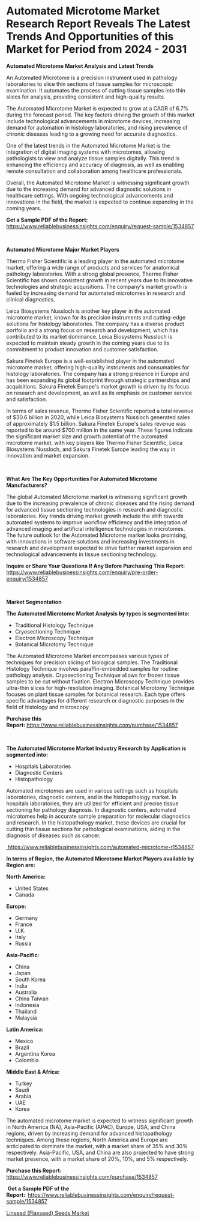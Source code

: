 <p><h1>Automated Microtome Market Research Report Reveals The Latest Trends And Opportunities of this Market for Period from 2024 - 2031</h1></p><p><strong>Automated Microtome Market Analysis and Latest Trends</strong></p>
<p><p>An Automated Microtome is a precision instrument used in pathology laboratories to slice thin sections of tissue samples for microscopic examination. It automates the process of cutting tissue samples into thin slices for analysis, providing consistent and high-quality results.</p><p>The Automated Microtome Market is expected to grow at a CAGR of 6.7% during the forecast period. The key factors driving the growth of this market include technological advancements in microtome devices, increasing demand for automation in histology laboratories, and rising prevalence of chronic diseases leading to a growing need for accurate diagnostics.</p><p>One of the latest trends in the Automated Microtome Market is the integration of digital imaging systems with microtomes, allowing pathologists to view and analyze tissue samples digitally. This trend is enhancing the efficiency and accuracy of diagnosis, as well as enabling remote consultation and collaboration among healthcare professionals.</p><p>Overall, the Automated Microtome Market is witnessing significant growth due to the increasing demand for advanced diagnostic solutions in healthcare settings. With ongoing technological advancements and innovations in the field, the market is expected to continue expanding in the coming years.</p></p>
<p><strong>Get a Sample PDF of the Report:&nbsp;</strong> <a href="https://www.reliablebusinessinsights.com/enquiry/request-sample/1534857">https://www.reliablebusinessinsights.com/enquiry/request-sample/1534857</a></p>
<p>&nbsp;</p>
<p><strong>Automated Microtome Major Market Players</strong></p>
<p><p>Thermo Fisher Scientific is a leading player in the automated microtome market, offering a wide range of products and services for anatomical pathology laboratories. With a strong global presence, Thermo Fisher Scientific has shown consistent growth in recent years due to its innovative technologies and strategic acquisitions. The company's market growth is fueled by increasing demand for automated microtomes in research and clinical diagnostics.</p><p>Leica Biosystems Nussloch is another key player in the automated microtome market, known for its precision instruments and cutting-edge solutions for histology laboratories. The company has a diverse product portfolio and a strong focus on research and development, which has contributed to its market dominance. Leica Biosystems Nussloch is expected to maintain steady growth in the coming years due to its commitment to product innovation and customer satisfaction.</p><p>Sakura Finetek Europe is a well-established player in the automated microtome market, offering high-quality instruments and consumables for histology laboratories. The company has a strong presence in Europe and has been expanding its global footprint through strategic partnerships and acquisitions. Sakura Finetek Europe's market growth is driven by its focus on research and development, as well as its emphasis on customer service and satisfaction.</p><p>In terms of sales revenue, Thermo Fisher Scientific reported a total revenue of $30.6 billion in 2020, while Leica Biosystems Nussloch generated sales of approximately $1.5 billion. Sakura Finetek Europe's sales revenue was reported to be around $700 million in the same year. These figures indicate the significant market size and growth potential of the automated microtome market, with key players like Thermo Fisher Scientific, Leica Biosystems Nussloch, and Sakura Finetek Europe leading the way in innovation and market expansion.</p></p>
<p>&nbsp;</p>
<p><strong>What Are The Key Opportunities For Automated Microtome Manufacturers?</strong></p>
<p><p>The global Automated Microtome market is witnessing significant growth due to the increasing prevalence of chronic diseases and the rising demand for advanced tissue sectioning technologies in research and diagnostic laboratories. Key trends driving market growth include the shift towards automated systems to improve workflow efficiency and the integration of advanced imaging and artificial intelligence technologies in microtomes. The future outlook for the Automated Microtome market looks promising, with innovations in software solutions and increasing investments in research and development expected to drive further market expansion and technological advancements in tissue sectioning technology.</p></p>
<p><strong>Inquire or Share Your Questions If Any Before Purchasing This Report:</strong> <a href="https://www.reliablebusinessinsights.com/enquiry/pre-order-enquiry/1534857">https://www.reliablebusinessinsights.com/enquiry/pre-order-enquiry/1534857</a></p>
<p>&nbsp;</p>
<p><strong>Market Segmentation</strong></p>
<p><strong>The Automated Microtome Market Analysis by types is segmented into:</strong></p>
<p><ul><li>Traditional Histology Technique</li><li>Cryosectioning Technique</li><li>Electron Microscopy Technique</li><li>Botanical Microtomy Technique</li></ul></p>
<p><p>The Automated Microtome Market encompasses various types of techniques for precision slicing of biological samples. The Traditional Histology Technique involves paraffin-embedded samples for routine pathology analysis. Cryosectioning Technique allows for frozen tissue samples to be cut without fixation. Electron Microscopy Technique provides ultra-thin slices for high-resolution imaging. Botanical Microtomy Technique focuses on plant tissue samples for botanical research. Each type offers specific advantages for different research or diagnostic purposes in the field of histology and microscopy.</p></p>
<p><strong>Purchase this Report:&nbsp;</strong><a href="https://www.reliablebusinessinsights.com/purchase/1534857">https://www.reliablebusinessinsights.com/purchase/1534857</a></p>
<p>&nbsp;</p>
<p><strong>The Automated Microtome Market Industry Research by Application is segmented into:</strong></p>
<p><ul><li>Hospitals Laboratories</li><li>Diagnostic Centers</li><li>Histopathology</li></ul></p>
<p><p>Automated microtomes are used in various settings such as hospitals laboratories, diagnostic centers, and in the histopathology market. In hospitals laboratories, they are utilized for efficient and precise tissue sectioning for pathology diagnosis. In diagnostic centers, automated microtomes help in accurate sample preparation for molecular diagnostics and research. In the histopathology market, these devices are crucial for cutting thin tissue sections for pathological examinations, aiding in the diagnosis of diseases such as cancer.</p></p>
<p><a href="https://www.reliablebusinessinsights.com/automated-microtome-r1534857">&nbsp;https://www.reliablebusinessinsights.com/automated-microtome-r1534857</a></p>
<p><strong>In terms of Region, the Automated Microtome Market Players available by Region are:</strong></p>
<p>
    <p> <strong> North America: </strong>
        <ul>
            <li>United States</li>
            <li>Canada</li>
        </ul>
        </p> 
    <p> <strong> Europe: </strong>
        <ul>
            <li>Germany</li>
            <li>France</li>
            <li>U.K.</li>
            <li>Italy</li>
            <li>Russia</li>
        </ul>
        </p> 
    <p> <strong> Asia-Pacific: </strong>
        <ul>
            <li>China</li>
            <li>Japan</li>
            <li>South Korea</li>
            <li>India</li>
            <li>Australia</li>
            <li>China Taiwan</li>
            <li>Indonesia</li>
            <li>Thailand</li>
            <li>Malaysia</li>
        </ul>
        </p> 
    <p> <strong> Latin America: </strong>
        <ul>
            <li>Mexico</li>
            <li>Brazil</li>
            <li>Argentina Korea</li>
            <li>Colombia</li>
        </ul>
        </p> 
    <p> <strong> Middle East & Africa: </strong>
        <ul>
            <li>Turkey</li>
            <li>Saudi</li>
            <li>Arabia</li>
            <li>UAE</li>
            <li>Korea</li>
        </ul>
    </p>
    </p>
<p><p>The automated microtome market is expected to witness significant growth in North America (NA), Asia-Pacific (APAC), Europe, USA, and China regions, driven by increasing demand for advanced histopathology techniques. Among these regions, North America and Europe are anticipated to dominate the market, with a market share of 35% and 30% respectively. Asia-Pacific, USA, and China are also projected to have strong market presence, with a market share of 20%, 10%, and 5% respectively.</p></p>
<p><strong>Purchase this Report: </strong><a href="https://www.reliablebusinessinsights.com/purchase/1534857">https://www.reliablebusinessinsights.com/purchase/1534857</a></p>
<p>&nbsp;<strong>Get a Sample PDF of the Report:&nbsp;&nbsp;</strong><a href="https://www.reliablebusinessinsights.com/enquiry/request-sample/1534857">https://www.reliablebusinessinsights.com/enquiry/request-sample/1534857</a></p>
<p><strong></strong></p>
<p><p><a href="https://github.com/yazulaeha/Market-Research-Report-List-1/blob/main/linseed-flaxseed-seeds-market.md">Linseed (Flaxseed) Seeds Market</a></p></p>